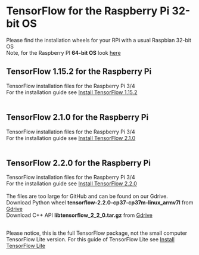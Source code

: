# TensorFlow for the Raspberry Pi 32-bit OS
Please find the installation wheels for your RPi with a usual Raspbian 32-bit OS <br/>
Note, for the Raspberry PI **64-bit OS** look [here](https://github.com/Qengineering/TensorFlow-Raspberry-Pi_64-bit)<br/>
## TensorFlow 1.15.2 for the Raspberry Pi
TensorFlow installation files for the Raspberry Pi 3/4 <br/>
For the installation guide see [Install TensorFlow 1.15.2](https://qengineering.eu/install-tensorflow-1.15.2-on-raspberry-pi-4.html) <br/><br/>
## TensorFlow 2.1.0 for the Raspberry Pi
TensorFlow installation files for the Raspberry Pi 3/4 <br/>
For the installation guide see [Install TensorFlow 2.1.0](https://qengineering.eu/install-tensorflow-2.1.0-on-raspberry-pi-4.html) <br/> <br/>
## TensorFlow 2.2.0 for the Raspberry Pi
TensorFlow installation files for the Raspberry Pi 3/4 <br/>
For the installation guide see [Install TensorFlow 2.2.0](https://qengineering.eu/install-tensorflow-2.2.0-on-raspberry-pi-4.html) <br/><br/>
The files are too large for GitHub and can be found on our Gdrive.<br/>
Download Python wheel **tensorflow-2.2.0-cp37-cp37m-linux_armv7l** from [Gdrive](https://drive.google.com/file/d/11mujzVaFqa7R1_lB7q0kVPW22Ol51MPg/view?usp=sharing) <br/>
Download C++ API **libtensorflow_2_2_0.tar.gz** from [Gdrive](https://drive.google.com/open?id=143abOB3eyMvCq6nj6M7co4-v9VLR5SW0) <br/><br/>

Please notice, this is the full TensorFlow package, not the small computer TensorFlow Lite version.
For this guide of TensorFlow Lite see [Install TensorFlow Lite](https://qengineering.eu/install-tensorflow-2-lite-on-raspberry-pi-4.html)
